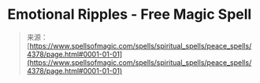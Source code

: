 <!--yml
category: 未分类
date: 2024-06-12 18:38:04
-->

# Emotional Ripples - Free Magic Spell

> 来源：[https://www.spellsofmagic.com/spells/spiritual_spells/peace_spells/4378/page.html#0001-01-01](https://www.spellsofmagic.com/spells/spiritual_spells/peace_spells/4378/page.html#0001-01-01)